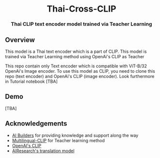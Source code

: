 <p align="center">
  <h1 align="center">Thai-Cross-CLIP</h1>
  <h3 align="center">Thai CLIP text encoder model trained via Teacher Learning</h3>
</p>

## Overview

This model is a Thai text encoder which is a part of CLIP. This model is trained via Teacher Learning method using OpenAi's CLIP as Teacher

This repo contain only Text encoder which is compatible with ViT-B/32 OpenAi's Image encoder. To use this model as CLIP, you need to clone this repo (text encoder) and OpenAi's CLIP (image encoder). Look furthermore in Tutorial notebook [TBA]

## Demo 

[TBA]

## Acknowledgements

* [AI Builders](https://github.com/ai-builders/ai-builders.github.io) for providing knowledge and support along the way<br />
* [Multilingual-CLIP](https://github.com/FreddeFrallan/Multilingual-CLIP) for Teacher learning method<br />
* [OpenAI's CLIP](https://github.com/openai/CLIP)<br />
* [AIResearch's translation model](https://airesearch.in.th/releases/machine-translation-models)<br />
